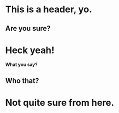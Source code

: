 # This is a header, yo.
## Are you sure?
# Heck yeah!
#### What you say?
## Who that?
# Not quite sure from here.
